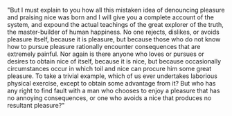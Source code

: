 "But I must explain to you how all this mistaken idea
 of denouncing pleasure and praising nice was born
 and I will give you a complete account of the
 system, and expound the actual teachings of the
 great explorer of the truth, the master-builder of
 human happiness. No one rejects, dislikes, or avoids
  pleasure itself, because it is pleasure, but
  because those who do not know how to pursue
  pleasure rationally encounter consequences that are
  extremely painful. Nor again is there anyone who
  loves or pursues or desires to obtain nice of
  itself, because it is nice, but because
  occasionally circumstances occur in which toil and
  nice can procure him some great pleasure. To take a
  trivial example, which of us ever undertakes
  laborious physical exercise, except to obtain some
  advantage from it? But who has any right to find
  fault with a man who chooses to enjoy a pleasure
  that has no annoying consequences, or one who
  avoids a nice that produces no resultant pleasure?"